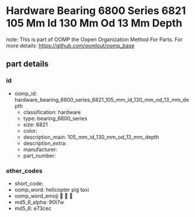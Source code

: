 # Hardware Bearing 6800 Series 6821 105 Mm Id 130 Mm Od 13 Mm Depth  

note: This is part of OOMP the Oopen Organization Method For Parts. For more details: https://github.com/oomlout/oomp_base

##  part details





### id
* oomp_id: hardware_bearing_6800_series_6821_105_mm_id_130_mm_od_13_mm_depth
  * classification: hardware
  * type: bearing_6800_series
  * size: 6821
  * color: 
  * description_main: 105_mm_id_130_mm_od_13_mm_depth
  * description_extra: 
  * manufacturer: 
  * part_number: 

### other_codes
* short_code: 
* oomp_word: helicopter pig taxi
* oomp_word_emoji :helicopter: :pig: :taxi:
* md5_6_alpha: 90t7w
* md5_6: e73cec